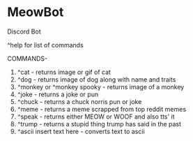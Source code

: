 # MeowBot
Discord Bot

^help for list of commands

COMMANDS-

1. ^cat  - returns image or gif of cat
2. ^dog  - returns image of dog along with name and traits
3. ^monkey or ^monkey spooky - returns image of a monkey
3. ^joke - returns a joke or pun
4. ^chuck - returns a chuck norris pun or joke
5. ^meme - returns a meme scrapped from top reddit memes
6. ^speak - returns either MEOW or WOOF and also tts' it
7. ^trump - returns a stupid thing trump has said in the past
8. ^ascii insert text here - converts text to ascii